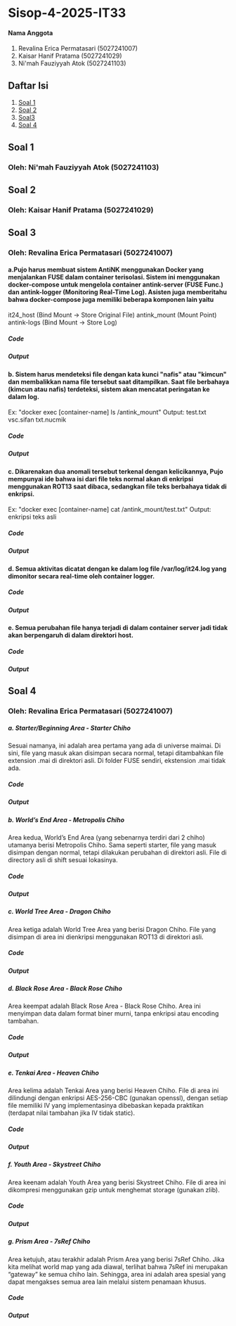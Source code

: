 # Sisop-4-2025-IT33

#### Nama Anggota
1. Revalina Erica Permatasari (5027241007)
2. Kaisar Hanif Pratama (5027241029)
3. Ni'mah Fauziyyah Atok (5027241103)

## Daftar Isi
1. [Soal 1](#soal-1)
2. [Soal 2](#soal-2)
3. [Soal3](#soal-3)
4. [Soal 4](#soal-4)

## Soal 1
### Oleh: Ni'mah Fauziyyah Atok (5027241103)

## Soal 2
### Oleh: Kaisar Hanif Pratama (5027241029)

## Soal 3
### Oleh: Revalina Erica Permatasari (5027241007)
#### a.Pujo harus membuat sistem AntiNK menggunakan Docker yang menjalankan FUSE dalam container terisolasi. Sistem ini menggunakan docker-compose untuk mengelola container antink-server (FUSE Func.) dan antink-logger (Monitoring Real-Time Log). Asisten juga memberitahu bahwa docker-compose juga memiliki beberapa komponen lain yaitu
it24_host (Bind Mount -> Store Original File)
antink_mount (Mount Point)
antink-logs (Bind Mount -> Store Log)
##### Code

##### Output

#### b. Sistem harus mendeteksi file dengan kata kunci "nafis" atau "kimcun" dan membalikkan nama file tersebut saat ditampilkan. Saat file berbahaya (kimcun atau nafis) terdeteksi, sistem akan mencatat peringatan ke dalam log.
Ex: "docker exec [container-name] ls /antink_mount" 
Output: 
test.txt  vsc.sifan  txt.nucmik
##### Code

##### Output

#### c. Dikarenakan dua anomali tersebut terkenal dengan kelicikannya, Pujo mempunyai ide bahwa isi dari file teks normal akan di enkripsi menggunakan ROT13 saat dibaca, sedangkan file teks berbahaya tidak di enkripsi. 
Ex: "docker exec [container-name] cat /antink_mount/test.txt" 
Output: 
enkripsi teks asli
##### Code

##### Output

#### d. Semua aktivitas dicatat dengan ke dalam log file /var/log/it24.log yang dimonitor secara real-time oleh container logger.
##### Code

##### Output

#### e. Semua perubahan file hanya terjadi di dalam container server jadi tidak akan berpengaruh di dalam direktori host. 
##### Code

##### Output

## Soal 4
### Oleh: Revalina Erica Permatasari (5027241007)
##### a. Starter/Beginning Area - Starter Chiho
Sesuai namanya, ini adalah area pertama yang ada di universe maimai. Di sini, file yang masuk akan disimpan secara normal, tetapi ditambahkan file extension .mai di direktori asli. Di folder FUSE sendiri, ekstension .mai tidak ada.
##### Code

##### Output

##### b. World’s End Area - Metropolis Chiho
Area kedua, World’s End Area (yang sebenarnya terdiri dari 2 chiho) utamanya berisi Metropolis Chiho. Sama seperti starter, file yang masuk disimpan dengan normal, tetapi dilakukan perubahan di direktori asli. File di directory asli di shift sesuai lokasinya.
##### Code

##### Output

##### c. World Tree Area - Dragon Chiho
Area ketiga adalah World Tree Area yang berisi Dragon Chiho. File yang disimpan di area ini dienkripsi menggunakan ROT13 di direktori asli.
##### Code

##### Output

##### d. Black Rose Area - Black Rose Chiho
Area keempat adalah Black Rose Area - Black Rose Chiho. Area ini menyimpan data dalam format biner murni, tanpa enkripsi atau encoding tambahan.
##### Code

##### Output

##### e. Tenkai Area - Heaven Chiho
Area kelima adalah Tenkai Area yang berisi Heaven Chiho. File di area ini dilindungi dengan enkripsi AES-256-CBC (gunakan openssl), dengan setiap file memiliki IV yang implementasinya dibebaskan kepada praktikan (terdapat nilai tambahan jika IV tidak static).
##### Code

##### Output

##### f. Youth Area - Skystreet Chiho
Area keenam adalah Youth Area yang berisi Skystreet Chiho. File di area ini dikompresi menggunakan gzip untuk menghemat storage (gunakan zlib).
##### Code

##### Output

##### g. Prism Area - 7sRef Chiho
Area ketujuh, atau terakhir adalah Prism Area yang berisi 7sRef Chiho. Jika kita melihat world map yang ada diawal, terlihat bahwa 7sRef ini merupakan “gateway” ke semua chiho lain. Sehingga, area ini adalah area spesial yang dapat mengakses semua area lain melalui sistem penamaan khusus.
##### Code

##### Output
